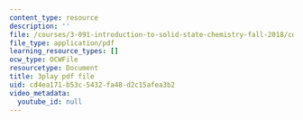 ```yaml
---
content_type: resource
description: ''
file: /courses/3-091-introduction-to-solid-state-chemistry-fall-2018/cd4ea171b53c5432fa48d2c15afea3b2_uVGQayrQ9JA.pdf
file_type: application/pdf
learning_resource_types: []
ocw_type: OCWFile
resourcetype: Document
title: 3play pdf file
uid: cd4ea171-b53c-5432-fa48-d2c15afea3b2
video_metadata:
  youtube_id: null
---
```

